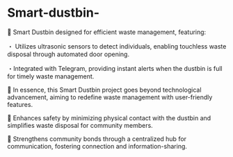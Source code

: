 # Smart-dustbin-
🔹 Smart Dustbin designed for efficient waste management, featuring:

・ Utilizes ultrasonic sensors to detect individuals, enabling touchless waste disposal through automated door opening.

・Integrated with Telegram, providing instant alerts when the dustbin is full for timely waste management.

🔸 In essence, this Smart Dustbin project goes beyond technological advancement, aiming to redefine waste management with user-friendly features.

🔹 Enhances safety by minimizing physical contact with the dustbin and simplifies waste disposal for community members.

🔸 Strengthens community bonds through a centralized hub for communication, fostering connection and information-sharing.
